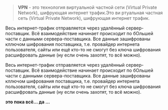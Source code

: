 > **VPN** - это технология виртуальной частной сети (Virtual Private Network), шифрующая интернет трафик.Это ви ртуальная частная сеть (Virtual Private Network), шифрующая интернет трафик.

Весь интернет-трафик отправляется через удалённый сервер-поставщик. Всё взаимодействие начинает происходит по бОльшей части с данными сервера-поставщика. Все данные зашифрованы кллючом шифрования поставщика, т.е. провайдер интернета пользователя, сайты или ещё кто-то не смогут без ключа шифрования расшифровать данные (ну если очень захотят, то всё можно).

Весь интернет-трафик отправляется через удалённый сервер-поставщик. Всё взаимодействие начинает происходит по бОльшей части с данными сервера-поставщика. Все данные зашифрованы кллючом шифрования поставщика, т.е. провайдер интернета пользователя, сайты или ещё кто-то не смогут без ключа шифрования расшифровать данные (ну если очень захотят, то всё можно).

**это пока всё... да ...**